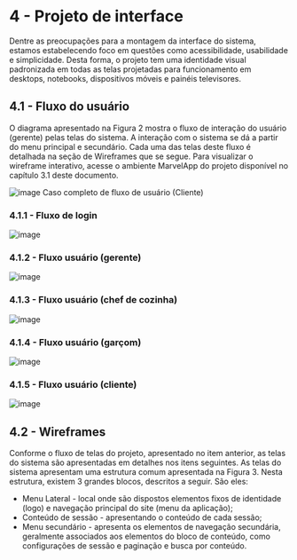 # 4 - Projeto de interface

Dentre as preocupações para a montagem da interface do sistema, estamos estabelecendo foco em questões como acessibilidade, usabilidade e simplicidade. Desta forma, o projeto tem uma identidade visual padronizada em todas as telas projetadas para funcionamento em desktops, notebooks, dispositivos móveis e painéis televisores.

## 4.1 - Fluxo do usuário

O diagrama apresentado na Figura 2 mostra o fluxo de interação do usuário (gerente) pelas telas do sistema. A interação com o sistema se dá a partir do menu principal e secundário.  Cada uma das telas deste fluxo é detalhada na seção de Wireframes que se segue. Para visualizar o wireframe interativo, acesse o ambiente MarvelApp do projeto disponível no capítulo 3.1 deste documento. 

![image](https://user-images.githubusercontent.com/70844369/194785292-057dd191-3597-4dc2-a917-fc7738a9cf7a.png)
Caso completo de fluxo de usuário (Cliente)

### 4.1.1 - Fluxo de login
![image](https://user-images.githubusercontent.com/70844369/194785331-dedd4a91-16ca-4ca3-9da7-2cb0a172e36a.png)

### 4.1.2 - Fluxo usuário (gerente)
![image](https://user-images.githubusercontent.com/70844369/194785353-493b5166-c5bd-4d91-9b25-0421d0ba3b1f.png)

### 4.1.3 - Fluxo usuário (chef de cozinha)
![image](https://user-images.githubusercontent.com/70844369/194785395-00c22de0-26fe-47da-a1aa-959968ce7535.png)

### 4.1.4 - Fluxo usuário (garçom)
![image](https://user-images.githubusercontent.com/70844369/194785406-563187e9-f7af-4d2b-9a25-53c390c7bffc.png)

### 4.1.5 - Fluxo usuário (cliente)
![image](https://user-images.githubusercontent.com/70844369/194785436-c906306d-5b82-4819-886a-76487a3e399d.png)

## 4.2 - Wireframes

Conforme o fluxo de telas do projeto, apresentado no item anterior, as telas do sistema são apresentadas em detalhes nos itens seguintes. As telas do sistema apresentam uma estrutura comum apresentada na Figura 3. Nesta estrutura, existem 3 grandes blocos, descritos a seguir. São eles:

- Menu Lateral - local onde são dispostos elementos fixos de identidade (logo) e navegação principal do site (menu da aplicação);
- Conteúdo de sessão - apresentando o conteúdo de cada sessão;
- Menu secundário - apresenta os elementos de navegação secundária, geralmente associados aos elementos do bloco de conteúdo, como configurações de sessão e paginação e busca por conteúdo. 
